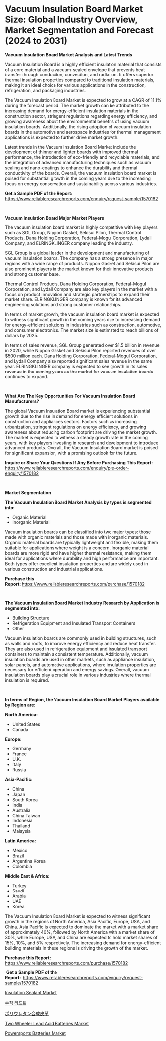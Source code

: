<p><h1>Vacuum Insulation Board Market Size: Global Industry Overview, Market Segmentation and Forecast (2024 to 2031)</h1></p><p><strong>Vacuum Insulation Board Market Analysis and Latest Trends</strong></p>
<p><p>Vacuum Insulation Board is a highly efficient insulation material that consists of a core material and a vacuum-sealed envelope that prevents heat transfer through conduction, convection, and radiation. It offers superior thermal insulation properties compared to traditional insulation materials, making it an ideal choice for various applications in the construction, refrigeration, and packaging industries.</p><p>The Vacuum Insulation Board Market is expected to grow at a CAGR of 11.1% during the forecast period. The market growth can be attributed to the increasing demand for energy-efficient insulation materials in the construction sector, stringent regulations regarding energy efficiency, and growing awareness about the environmental benefits of using vacuum insulation boards. Additionally, the rising adoption of vacuum insulation boards in the automotive and aerospace industries for thermal management applications is expected to further drive market growth.</p><p>Latest trends in the Vacuum Insulation Board Market include the development of thinner and lighter boards with improved thermal performance, the introduction of eco-friendly and recyclable materials, and the integration of advanced manufacturing techniques such as vacuum sealing and nano-coatings to enhance the durability and thermal conductivity of the boards. Overall, the vacuum insulation board market is poised for substantial growth in the coming years due to the increasing focus on energy conservation and sustainability across various industries.</p></p>
<p><strong>Get a Sample PDF of the Report:&nbsp;</strong> <a href="https://www.reliableresearchreports.com/enquiry/request-sample/1570182">https://www.reliableresearchreports.com/enquiry/request-sample/1570182</a></p>
<p>&nbsp;</p>
<p><strong>Vacuum Insulation Board Major Market Players</strong></p>
<p><p>The vacuum insulation board market is highly competitive with key players such as SGL Group, Nippon Gasket, Sekisui Pilon, Thermal Control Products, Dana Holding Corporation, Federal-Mogul Corporation, Lydall Company, and ELRINGKLINGER company leading the industry. </p><p>SGL Group is a global leader in the development and manufacturing of vacuum insulation boards. The company has a strong presence in major regions with a wide range of products. Nippon Gasket and Sekisui Pilon are also prominent players in the market known for their innovative products and strong customer base. </p><p>Thermal Control Products, Dana Holding Corporation, Federal-Mogul Corporation, and Lydall Company are also key players in the market with a focus on product innovation and strategic partnerships to expand their market share. ELRINGKLINGER company is known for its advanced engineering solutions and strong customer relationships. </p><p>In terms of market growth, the vacuum insulation board market is expected to witness significant growth in the coming years due to increasing demand for energy-efficient solutions in industries such as construction, automotive, and consumer electronics. The market size is estimated to reach billions of dollars by 2025.</p><p>In terms of sales revenue, SGL Group generated over $1.5 billion in revenue in 2020, while Nippon Gasket and Sekisui Pilon reported revenues of over $500 million each. Dana Holding Corporation, Federal-Mogul Corporation, and Lydall Company also reported significant sales revenue in the same year. ELRINGKLINGER company is expected to see growth in its sales revenue in the coming years as the market for vacuum insulation boards continues to expand.</p></p>
<p>&nbsp;</p>
<p><strong>What Are The Key Opportunities For Vacuum Insulation Board Manufacturers?</strong></p>
<p><p>The global Vacuum Insulation Board market is experiencing substantial growth due to the rise in demand for energy efficient solutions in construction and appliances sectors. Factors such as increasing urbanization, stringent regulations on energy efficiency, and growing awareness about reducing carbon footprint are driving the market growth. The market is expected to witness a steady growth rate in the coming years, with key players investing in research and development to introduce advanced products. Overall, the Vacuum Insulation Board market is poised for significant expansion, with a promising outlook for the future.</p></p>
<p><strong>Inquire or Share Your Questions If Any Before Purchasing This Report:</strong> <a href="https://www.reliableresearchreports.com/enquiry/pre-order-enquiry/1570182">https://www.reliableresearchreports.com/enquiry/pre-order-enquiry/1570182</a></p>
<p>&nbsp;</p>
<p><strong>Market Segmentation</strong></p>
<p><strong>The Vacuum Insulation Board Market Analysis by types is segmented into:</strong></p>
<p><ul><li>Organic Material</li><li>Inorganic Material</li></ul></p>
<p><p>Vacuum insulation boards can be classified into two major types: those made with organic materials and those made with inorganic materials. Organic material boards are typically lightweight and flexible, making them suitable for applications where weight is a concern. Inorganic material boards are more rigid and have higher thermal resistance, making them ideal for applications where durability and high performance are important. Both types offer excellent insulation properties and are widely used in various construction and industrial applications.</p></p>
<p><strong>Purchase this Report:&nbsp;</strong><a href="https://www.reliableresearchreports.com/purchase/1570182">https://www.reliableresearchreports.com/purchase/1570182</a></p>
<p>&nbsp;</p>
<p><strong>The Vacuum Insulation Board Market Industry Research by Application is segmented into:</strong></p>
<p><ul><li>Building Structure</li><li>Refrigeration Equipment and Insulated Transport Containers</li><li>Other</li></ul></p>
<p><p>Vacuum insulation boards are commonly used in building structures, such as walls and roofs, to improve energy efficiency and reduce heat transfer. They are also used in refrigeration equipment and insulated transport containers to maintain a consistent temperature. Additionally, vacuum insulation boards are used in other markets, such as appliance insulation, solar panels, and automotive applications, where insulation properties are necessary for efficient operation and energy savings. Overall, vacuum insulation boards play a crucial role in various industries where thermal insulation is required.</p></p>
<p>&nbsp;</p>
<p><strong>In terms of Region, the Vacuum Insulation Board Market Players available by Region are:</strong></p>
<p>
    <p> <strong> North America: </strong>
        <ul>
            <li>United States</li>
            <li>Canada</li>
        </ul>
        </p> 
    <p> <strong> Europe: </strong>
        <ul>
            <li>Germany</li>
            <li>France</li>
            <li>U.K.</li>
            <li>Italy</li>
            <li>Russia</li>
        </ul>
        </p> 
    <p> <strong> Asia-Pacific: </strong>
        <ul>
            <li>China</li>
            <li>Japan</li>
            <li>South Korea</li>
            <li>India</li>
            <li>Australia</li>
            <li>China Taiwan</li>
            <li>Indonesia</li>
            <li>Thailand</li>
            <li>Malaysia</li>
        </ul>
        </p> 
    <p> <strong> Latin America: </strong>
        <ul>
            <li>Mexico</li>
            <li>Brazil</li>
            <li>Argentina Korea</li>
            <li>Colombia</li>
        </ul>
        </p> 
    <p> <strong> Middle East & Africa: </strong>
        <ul>
            <li>Turkey</li>
            <li>Saudi</li>
            <li>Arabia</li>
            <li>UAE</li>
            <li>Korea</li>
        </ul>
    </p>
    </p>
<p><p>The Vacuum Insulation Board Market is expected to witness significant growth in the regions of North America, Asia Pacific, Europe, USA, and China. Asia Pacific is expected to dominate the market with a market share of approximately 40%, followed by North America with a market share of 30%, while Europe, USA, and China are expected to hold market shares of 15%, 10%, and 5% respectively. The increasing demand for energy-efficient building materials in these regions is driving the growth of the market.</p></p>
<p><strong>Purchase this Report: </strong><a href="https://www.reliableresearchreports.com/purchase/1570182">https://www.reliableresearchreports.com/purchase/1570182</a></p>
<p>&nbsp;<strong>Get a Sample PDF of the Report:&nbsp;&nbsp;</strong><a href="https://www.reliableresearchreports.com/enquiry/request-sample/1570182">https://www.reliableresearchreports.com/enquiry/request-sample/1570182</a></p>
<p><strong></strong></p>
<p><p><a href="https://github.com/okotobwrhuteie/Market-Research-Report-List-1/blob/main/insulation-sealant-market.md">Insulation Sealant Market</a></p><p><a href="https://github.com/lkwggful07722/Market-Research-Report-List-1/blob/main/7319554191447.md">수직 리프트</a></p><p><a href="https://github.com/ycmtqqhvk3273/Market-Research-Report-List-1/blob/main/2471581191692.md">ポリウレタン合成皮革</a></p><p><a href="https://issuu.com/reportprime-2/docs/two-wheeler-lead-acid-batteries-market-size-2030.p">Two Wheeler Lead Acid Batteries Market</a></p><p><a href="https://issuu.com/reportprime-2/docs/powersports-batteries-market-size-2030.pptx">Powersports Batteries Market</a></p></p>